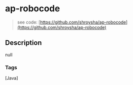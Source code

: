 # ap-robocode
> see code: [https://github.com/shroysha/ap-robocode](https://github.com/shroysha/ap-robocode)

## Description
null

### Tags
[Java]
